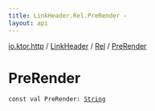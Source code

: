 ```yaml
---
title: LinkHeader.Rel.PreRender - 
layout: api
---
```


<div class='api-docs-breadcrumbs'><a href="../../index.html">io.ktor.http</a> / <a href="../index.html">LinkHeader</a> / <a href="index.html">Rel</a> / <a href="./-pre-render.html">PreRender</a></div>

# PreRender

<div class="signature"><code><span class="keyword">const</span> <span class="keyword">val </span><span class="identifier">PreRender</span><span class="symbol">: </span><a href="https://kotlinlang.org/api/latest/jvm/stdlib/kotlin/-string/index.html"><span class="identifier">String</span></a></code></div>
